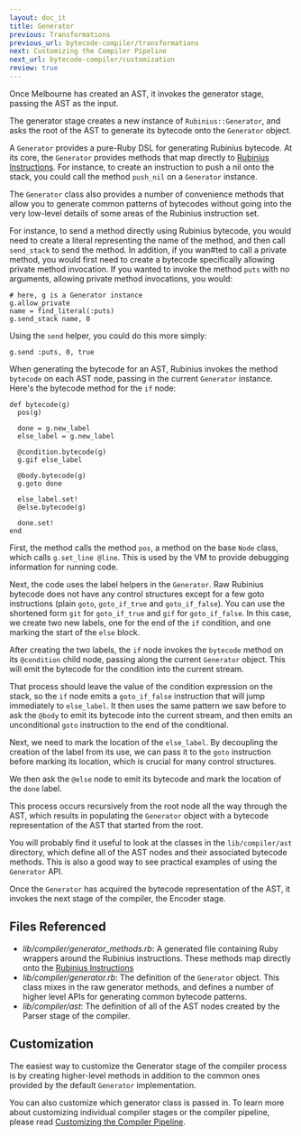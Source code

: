 ```yaml
---
layout: doc_it
title: Generator
previous: Transformations
previous_url: bytecode-compiler/transformations
next: Customizing the Compiler Pipeline
next_url: bytecode-compiler/customization
review: true
---
```


Once Melbourne has created an AST, it invokes the generator stage,
passing the AST as the input.

The generator stage creates a new instance of `Rubinius::Generator`, and
asks the root of the AST to generate its bytecode onto the `Generator`
object.

A `Generator` provides a pure-Ruby DSL for generating Rubinius bytecode.
At its core, the `Generator` provides methods that map directly to
[Rubinius Instructions](/doc/en/virtual-machine/instructions/). For instance,
to create an instruction to push a nil onto the stack, you could call
the method `push_nil` on a `Generator` instance.

The `Generator` class also provides a number of convenience methods that
allow you to generate common patterns of bytecodes without going into
the very low-level details of some areas of the Rubinius instruction
set.

For instance, to send a method directly using Rubinius bytecode, you
would need to create a literal representing the name of the method, and
then call `send_stack` to send the method. In addition, if you wan#ted to
call a private method, you would first need to create a bytecode
specifically allowing private method invocation. If you wanted to invoke
the method `puts` with no arguments, allowing private method
invocations, you would:

    # here, g is a Generator instance
    g.allow_private
    name = find_literal(:puts)
    g.send_stack name, 0

Using the `send` helper, you could do this more simply:

    g.send :puts, 0, true

When generating the bytecode for an AST, Rubinius invokes the method
`bytecode` on each AST node, passing in the current `Generator`
instance. Here's the bytecode method for the `if` node:

    def bytecode(g)
      pos(g)

      done = g.new_label
      else_label = g.new_label

      @condition.bytecode(g)
      g.gif else_label

      @body.bytecode(g)
      g.goto done

      else_label.set!
      @else.bytecode(g)

      done.set!
    end

First, the method calls the method `pos`, a method on the base `Node`
class, which calls `g.set_line @line`. This is used by the VM to provide
debugging information for running code.

Next, the code uses the label helpers in the `Generator`. Raw Rubinius
bytecode does not have any control structures except for a few goto
instructions (plain `goto`, `goto_if_true` and `goto_if_false`). You can
use the shortened form `git` for `goto_if_true` and `gif` for
`goto_if_false`. In this case, we create two new labels, one for the end
of the `if` condition, and one marking the start of the `else` block.

After creating the two labels, the `if` node invokes the `bytecode`
method on its `@condition` child node, passing along the current
`Generator` object. This will emit the bytecode for the condition into
the current stream.

That process should leave the value of the condition expression on the
stack, so the `if` node emits a `goto_if_false` instruction that will
jump immediately to `else_label`. It then uses the same pattern we saw
before to ask the `@body` to emit its bytecode into the current stream,
and then emits an unconditional `goto` instruction to the end of the
conditional.

Next, we need to mark the location of the `else_label`. By decoupling the
creation of the label from its use, we can pass it to the `goto`
instruction before marking its location, which is crucial for many
control structures.

We then ask the `@else` node to emit its bytecode and mark the location
of the `done` label.

This process occurs recursively from the root node all the way through
the AST, which results in populating the `Generator` object with a
bytecode representation of the AST that started from the root.

You will probably find it useful to look at the classes in the
`lib/compiler/ast` directory, which define all of the AST nodes and
their associated bytecode methods. This is also a good way to see
practical examples of using the `Generator` API.

Once the `Generator` has acquired the bytecode representation of the
AST, it invokes the next stage of the compiler, the Encoder stage.

## Files Referenced

* *lib/compiler/generator_methods.rb*: A generated file containing Ruby
  wrappers around the Rubinius instructions. These methods map directly
  onto the [Rubinius Instructions](/doc/en/virtual-machine/instructions/)
* *lib/compiler/generator.rb*: The definition of the `Generator` object.
  This class mixes in the raw generator methods, and defines a number of
  higher level APIs for generating common bytecode patterns.
* *lib/compiler/ast*: The definition of all of the AST nodes created by
  the Parser stage of the compiler.

## Customization

The easiest way to customize the Generator stage of the compiler process
is by creating higher-level methods in addition to the common ones
provided by the default `Generator` implementation.

You can also customize which generator class is passed in. To learn
more about customizing individual compiler stages or the compiler
pipeline, please read [Customizing the Compiler
Pipeline](/doc/en/bytecode-compiler/customization/).
